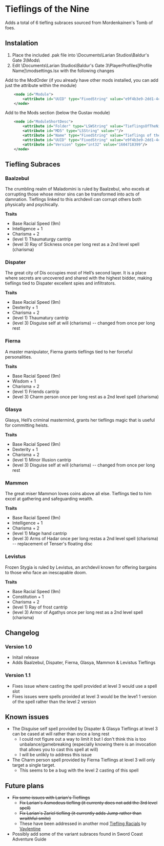 # Tieflings of the Nine
Adds a total of 6 tiefling subraces sourced from Mordenkainen's Tomb of foes.

## Instalation
1. Place the included .pak file into \Documents\Larian Studios\Baldur's Gate 3\Mods\
2. Edit \Documents\Larian Studios\Baldur's Gate 3\PlayerProfiles\[Profile Name]\modsettings.lsx with the following changes

Add to the ModOrder (if you already have other mods installed, you can add just the attribute within the module)
```xml
    <node id="Module">
        <attribute id="UUID" type="FixedString" value="e9f4b3e9-2dd1-4c9b-9b0d-ff4b04999f80"/>
    </node>
```
Add to the Mods section (below the Gustav module)
```xml
    <node id="ModuleShortDesc">
        <attribute id="Folder" type="LSWString" value="TieflingsOfTheNine"/>
        <attribute id="MD5" type="LSString" value=""/>
        <attribute id="Name" type="FixedString" value="Tieflings of the nine"/>
        <attribute id="UUID" type="FixedString" value="e9f4b3e9-2dd1-4c9b-9b0d-ff4b04999f80"/>
        <attribute id="Version" type="int32" value="1604718399"/>
    </node>
```

## Tiefling Subraces
### Baalzebul
The crumbling realm of Maladomini is ruled by Baalzebul, who excels at corrupting those whose minor sins can be transformed into acts of damnation. Tieflings linked to this archdevil can corrupt others both physically and psychically.

**Traits**
- Base Racial Speed (9m)
- Intelligence + 1
- Charisma + 2
- (level 1) Thaumaturgy cantrip
- (level 3) Ray of Sickness once per long rest as a 2nd level spell (charisma)

### Dispater
The great city of Dis occupies most of Hell’s second layer. It is a place where secrets are uncovered and shared with the highest bidder, making tieflings tied to Dispater excellent spies and infiltrators.

**Traits**
- Base Racial Speed (9m)
- Dexterity + 1
- Charisma + 2
- (level 1) Thaumatury cantrip
- (level 3) Disguise self at will (charisma) -- changed from once per long rest

### Fierna
A master manipulator, Fierna grants tieflings tied to her forceful personalities.

**Traits**
- Base Racial Speed (9m)
- Wisdom + 1
- Charisma + 2
- (level 1) Friends cantrip
- (level 3) Charm person once per long rest as a 2nd level spell (charisma)

### Glasya
Glasya, Hell’s criminal mastermind, grants her tieflings magic that is useful for committing heists.

**Traits**
- Base Racial Speed (9m)
- Dexterity + 1
- Charisma + 2
- (level 1) Minor Illusion cantrip
- (level 3) Disguise self at will (charisma) -- changed from once per long rest

### Mammon
The great miser Mammon loves coins above all else. Tieflings tied to him excel at gathering and safeguarding wealth.

**Traits**
- Base Racial Speed (9m)
- Intelligence + 1
- Charisma + 2
- (level 1) Mage hand cantrip
- (level 3) Arms of Hadar once per long restas a 2nd level spell (charisma) -- replacement of Tenser's floating disc

### Levistus
Frozen Stygia is ruled by Levistus, an archdevil known for offering bargains to those who face an inescapable doom.

**Traits**
- Base Racial Speed (9m)
- Constitution + 1
- Charisma + 2
- (level 1) Ray of frost cantrip
- (level 3) Armor of Agathys once per long rest as a 2nd level spell (charisma)

## Changelog
### Version 1.0
- Initail release
- Adds Baalzebul, Dispater, Fierna, Glasya, Mammon & Levistus Tieflings
### Version 1.1
- Fixes issue where casting the spell provided at level 3 would use a spell slot
- Fixes issues were spells provided at level 3 would be the leve1 1 version of the spell rather than the level 2 version

## Known issues
- The Disguise self spell provided by Dispater & Glasya Tieflings at level 3 can be cased at will rather than once a long rest
    - I could not figure out a way to limit it but I don't think this is too unbalance/gamebreaking (especially knowing there is an invocation that allows you to cast this spell at will)
    - I will be unlikly to address this issue
- The Charm person spell provided by Fierna Tieflings at level 3 will only target a single target.
    - This seems to be a bug with the level 2 casting of this spell

## Future plans
- ~~Fix some issues with Larian's Tieflings~~
    - ~~Fix Larian's Asmodeus tiefling (it currenty does not add the 3rd level spell)~~
    - ~~Fix Larian's Zariel tiefling (it currently adds Jump rather than wraithful smite)~~
    - These have been addressed in another mod [Tiefling Racials](https://www.nexusmods.com/baldursgate3/mods/39) by [Vaylentine](https://www.nexusmods.com/baldursgate3/users/98459743)
- Possibly add some of the variant subraces found in Sword Coast Adventure Guide
